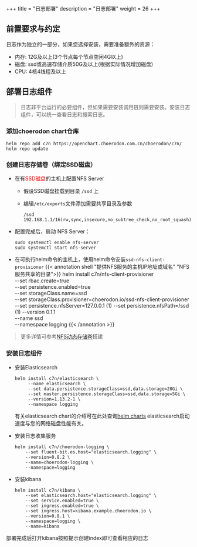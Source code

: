 +++
title = "日志部署"
description = "日志部署"
weight = 26
+++

## 前置要求与约定

日志作为独立的一部分，如果您选择安装，需要准备额外的资源：

- 内存: 12G及以上(3个节点每个节点空闲4G以上)
- 磁盘: ssd或高速存储介质50G及以上(根据实际情况增加磁盘)
- CPU: 4核4线程及以上

## 部署日志组件

<blockquote class="note">
日志非平台运行的必要组件，但如果需要安装调用链则需要安装。安装日志组件，可以统一查看日志和搜索日志。
</blockquote>

### 添加choerodon chart仓库

```
helm repo add c7n https://openchart.choerodon.com.cn/choerodon/c7n/
helm repo update
```

### 创建日志存储卷（绑定SSD磁盘）

- 在有<span style="color: red">SSD磁盘</span>的主机上配置NFS Server
    - 假设SSD磁盘挂载到目录 `/ssd` 上
    - 编辑`/etc/exports`文件添加需要共享目录及参数

        ```
        /ssd 192.168.1.1/16(rw,sync,insecure,no_subtree_check,no_root_squash)
        ```

- 配置完成后，启动 NFS Server：

    ```
    sudo systemctl enable nfs-server
    sudo systemctl start nfs-server
    ```

- 在可执行helm命令的主机上，使用helm命令安装`ssd-nfs-client-provisioner`
{{< annotation shell "提供NFS服务的主机IP地址或域名" "NFS服务共享的目录">}}
helm install c7n/nfs-client-provisioner \
    --set rbac.create=true \
    --set persistence.enabled=true \
    --set storageClass.name=ssd \
    --set storageClass.provisioner=choerodon.io/ssd-nfs-client-provisioner \
    --set persistence.nfsServer=127.0.0.1 \(1)
    --set persistence.nfsPath=/ssd \(1)
    --version 0.1.1 \
    --name ssd \
    --namespace logging
{{< /annotation >}}

<blockquote class="note">
更多详情可参考<a href="../../nfs" target="_blank">NFS动态存储卷</a>搭建
</blockquote>

### 安装日志组件

- 安装Elasticsearch

    ```
    helm install c7n/elasticsearch \
         --name elasticsearch \
         --set data.persistence.storageClass=ssd,data.storage=20Gi \
         --set master.persistence.storageClass=ssd,data.storage=5Gi \
         --version=1.13.2-1 \
         --namespace logging
    ```

   有关elasticsearch chart的介绍可在此处查询[helm charts](https://github.com/helm/charts/tree/master/stable/elasticsearch)
   elasticsearch启动速度与您的网络磁盘性能有关。

- 安装日志收集服务

    ```
    helm install c7n/choerodon-logging \
        --set fluent-bit.es.host="elasticsearch.logging" \
        --version=0.8.2 \
        --name=choerodon-logging \
        --namespace=logging
    ```

- 安装kibana

    ```
    helm install c7n/kibana \
        --set elasticsearch.host="elasticsearch.logging" \
        --set service.enabled=true \
        --set ingress.enabled=true \
        --set ingress.host=kibana.example.choerodon.io \
        --version=0.8.1 \
        --namespace=logging \
        --name=kibana
    ```

部署完成后打开kibana按照提示创建index即可查看相应的日志
